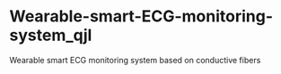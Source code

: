 # Wearable-smart-ECG-monitoring-system_qjl
Wearable smart ECG monitoring system based on conductive fibers

